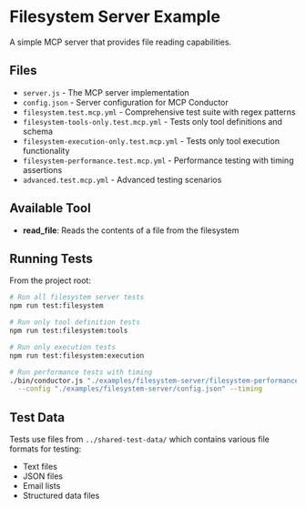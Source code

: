 # Filesystem Server Example

A simple MCP server that provides file reading capabilities.

## Files

- `server.js` - The MCP server implementation
- `config.json` - Server configuration for MCP Conductor
- `filesystem.test.mcp.yml` - Comprehensive test suite with regex patterns
- `filesystem-tools-only.test.mcp.yml` - Tests only tool definitions and schema
- `filesystem-execution-only.test.mcp.yml` - Tests only tool execution functionality
- `filesystem-performance.test.mcp.yml` - Performance testing with timing assertions
- `advanced.test.mcp.yml` - Advanced testing scenarios

## Available Tool

- **read_file**: Reads the contents of a file from the filesystem

## Running Tests

From the project root:

```bash
# Run all filesystem server tests
npm run test:filesystem

# Run only tool definition tests
npm run test:filesystem:tools

# Run only execution tests  
npm run test:filesystem:execution

# Run performance tests with timing
./bin/conductor.js "./examples/filesystem-server/filesystem-performance.test.mcp.yml" \
  --config "./examples/filesystem-server/config.json" --timing
```

## Test Data

Tests use files from `../shared-test-data/` which contains various file formats for testing:
- Text files
- JSON files
- Email lists
- Structured data files
